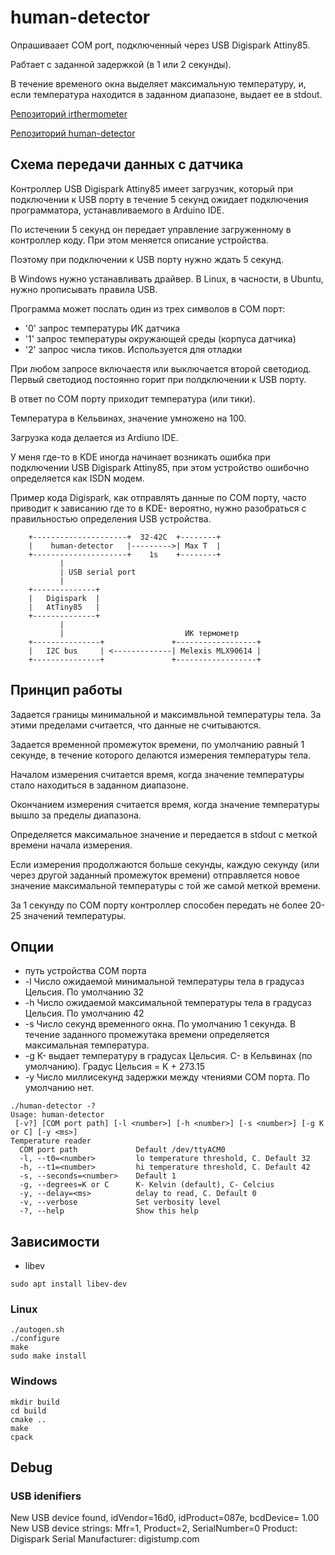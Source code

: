 # human-detector

Опрашиваает COM port, подключенный через USB Digispark Attiny85.

Рабтает с заданной задержкой (в 1 или 2 секунды). 

В течение временого окна выделяет максимальную температуру, и, если
температура находится в заданном диапазоне, выдает ее в stdout.

[Репозиторий irthermometer](https://gitlab.com/commandus/irthermometer.git)

[Репозиторий human-detector](https://gitlab.com/commandus/humandetector.git)

## Схема передачи данных с датчика

Контроллер USB Digispark Attiny85 имеет загрузчик, который при подключении к USB порту в
течение 5 секунд ожидает подключения программатора, устанавливаемого в Arduino IDE.

По истечении 5 секунд он передает управление загруженному в контроллер коду. При этом меняется описание устройства.

Поэтому при подключении к USB порту нужно ждать 5 секунд.

В Windows нужно устанавливать драйвер. В Linux, в часности, в Ubuntu, нужно прописывать правила USB.

Программа может послать один из трех символов в COM порт:

- '0' запрос температуры ИК датчика
- '1' запрос температуры окружающей среды (корпуса датчика)
- '2' запрос числа тиков. Используется для отладки

При любом запросе включаестя или выключается второй светодиод. Первый светодиод постоянно горит при полдключении к USB порту.

В ответ по COM порту приходит температура (или тики).

Температура в Кельвинах, значение умножено на 100.

Загрузка кода делается из Ardiuno IDE.

У меня где-то в KDE иногда начинает возникать ошибка при подключении USB Digispark Attiny85, при этом устройство ошибочно определяется как ISDN модем.

Пример кода Digispark, как отправлять данные по COM порту, часто приводит к зависанию где то в KDE- вероятно, нужно разобраться с правильностью определения USB устройства.

```
    +---------------------+  32-42C  +--------+ 
    |    human-detector   |--------->| Max T  |
    +---------------------+    1s    +--------+
           | 
           | USB serial port
           |
    +--------------+
    |   Digispark  |
    |   AtTiny85   |
    +--------------+
           |
           |                           ИК термометр
    +---------------+               +------------------+
    |   I2C bus     | <-------------| Melexis MLX90614 | 
    +---------------+               +------------------+
```

## Принцип работы

Задается границы минимальной и максимвльной температуры тела. За этими пределами считается, что данные не считываются.

Задается временной промежуток времени, по умолчанию равный 1 секунде, в течение которого делаются измерения температуры тела.

Началом измерения считается время, когда значение температуры стало находиться в заданном диапазоне.

Окончанием измерения считается время, когда значение температуры вышло за пределы диапазона.

Определяется максимальное значение и передается в stdout с меткой времени начала измерения.

Если измерения продолжаются больше секунды, каждую секунду (или через другой заданный промежуток времени) отправляется новое значение максимальной температуры с той же самой меткой времени.

За 1 секунду по COM порту контроллер способен передать не более 20-25 значений температуры.

## Опции

- путь устройства COM порта
- -l Число ожидаемой минимальной температуры тела в градусаз Цельсия. По умолчанию 32
- -h Число ожидаемой максимальной температуры тела в градусаз Цельсия. По умолчанию 42
- -s Число секунд временного окна. По умолчанию 1 секунда. В течение заданного промежутака времени определяется максимальная температура.
- -g K- выдает температуру в градусах Цельсия. C- в Кельвинах (по умолчанию). Градус Цельсия = K + 273.15
- -y Число миллисекунд задержки между чтениями COM порта. По умолчанию нет.


```
./human-detector -?
Usage: human-detector
 [-v?] [COM port path] [-l <number>] [-h <number>] [-s <number>] [-g K or C] [-y <ms>]
Temperature reader
  COM port path             Default /dev/ttyACM0
  -l, --t0=<number>         lo temperature threshold, C. Default 32
  -h, --t1=<number>         hi temperature threshold, C. Default 42
  -s, --seconds=<number>    Default 1
  -g, --degrees=K or C      K- Kelvin (default), C- Celcius
  -y, --delay=<ms>          delay to read, C. Default 0
  -v, --verbose             Set verbosity level
  -?, --help                Show this help
```

## Зависимости

- libev

```
sudo apt install libev-dev
```

### Linux

```
./autogen.sh 
./configure
make
sudo make install
```

### Windows

```
mkdir build
cd build
cmake ..
make
cpack
```

## Debug

### USB idenifiers

New USB device found, idVendor=16d0, idProduct=087e, bcdDevice= 1.00
New USB device strings: Mfr=1, Product=2, SerialNumber=0
Product: Digispark Serial
Manufacturer: digistump.com
